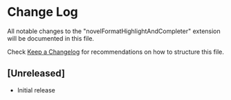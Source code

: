 # Change Log
All notable changes to the "novelFormatHighlightAndCompleter" extension will be documented in this file.

Check [Keep a Changelog](http://keepachangelog.com/) for recommendations on how to structure this file.

## [Unreleased]
- Initial release